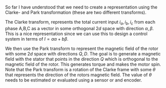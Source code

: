 So far I have understood that we need to create a representation using the Clarke- and Park transformation (these are two different transforms). 

The Clarke transform, represents the total current input $i_{a}, i_{b}, i_{c}$ from each phase A,B,C as a vector in some orthogonal $2d$ space with direction $\alpha, \beta$. This is a nice representation since we can use this to design a control system in terms of $I = a \alpha + b \beta$.

We then use the Park transform to represent the magnetic field of the rotor with some $2d$ space with directions $Q,D$. The goal is to generate a magnetic field with the stator that points in the direction $Q$ which is orthogonal to the magnetic field of the rotor. This generates torque and makes the motor spin. Note that the Park transform is a rotation of the Clarke frame with some $\theta$ that represents the direction of the rotors magnetic field. The value of $\theta$ needs to be estimated or evaluated using a sensor or and encoder.